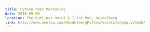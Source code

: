```yaml
---
title: Python Peer Mentoring
date: 2016-05-09
location: The Dubliner Hotel & Irish Pub, Heidelberg
link: http://www.meetup.com/HeidelbergPython/events/qhqmplyvhbmb/
---
```

